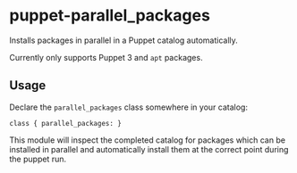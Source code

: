 puppet-parallel\_packages
========================

Installs packages in parallel in a Puppet catalog automatically.

Currently only supports Puppet 3 and `apt` packages.

Usage
-----

Declare the `parallel_packages` class somewhere in your catalog:

    class { parallel_packages: }

This module will inspect the completed catalog for packages which can be
installed in parallel and automatically install them at the correct point
during the puppet run.
